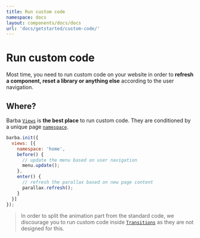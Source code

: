 ```yaml
---
title: Run custom code
namespace: docs
layout: components/docs/docs
url: 'docs/getstarted/custom-code/'
---
```


# Run custom code

Most time, you need to run custom code on your website in order to **refresh a component, reset a library or anything else** according to the user navigation.

## Where?

Barba [`Views`](/docs/advanced/views/) is **the best place** to run custom code.
They are conditioned by a unique page [`namespace`](/docs/getstarted/markup/#Namespace).

```js
barba.init({
  views: [{
    namespace: 'home',
    before() {
      // update the menu based on user navigation
      menu.update();
    },
    enter() {
      // refresh the parallax based on new page content
      parallax.refresh();
    }
  }]
});
```

> In order to split the animation part from the standard code, we discourage you to run custom code inside [`Transitions`](/docs/advanced/transitions) as they are not designed for this.
